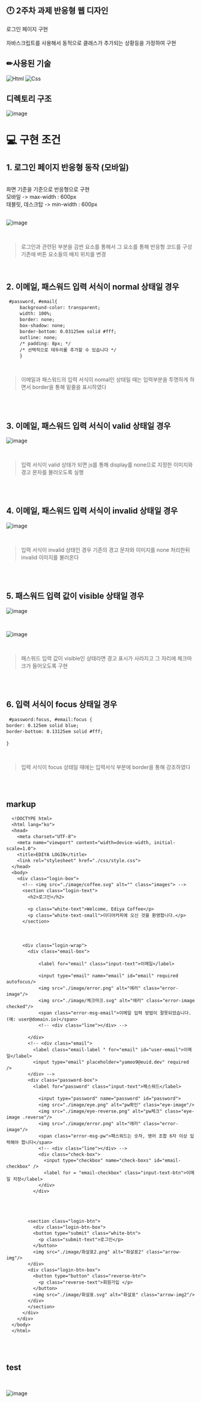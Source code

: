 ## 🕛 2주차 과제 반응형 웹 디자인



로그인 페이지 구현
<br><br>
자바스크립트를 사용해서  동적으로 클래스가 추가되는 상황등을 가정하여 구현



 <h2>✏사용된 기술</h2>

 <img alt="Html" src ="https://img.shields.io/badge/HTML5-E34F26.svg?&style=for-the-badge&logo=HTML5&logoColor=white"/> <img alt="Css" src ="https://img.shields.io/badge/CSS3-1572B6.svg?&style=for-the-badge&logo=CSS3&logoColor=white"/> 
<br>


## 디렉토리 구조

![image](https://github.com/dlehdg/home-work/assets/80308340/1e67ab7c-8c33-4cc3-b8c9-b1dbe6fbd476)



# 💻 구현 조건



## 1. 로그인 페이지 반응형 동작 (모바일)

<br>
화면 기준을 기준으로 반응형으로 구현

<br>
모바일 -> max-width : 600px <br>
태블릿, 데스크탑 -> min-width : 600px
<br><br>

![image](https://github.com/dlehdg/home-work/assets/80308340/2663b789-bd5e-45b1-bf9a-e866ed6fa069)

<br>

> 로그인과 관련된 부분을 감싼 요소를 통해서 그 요소를 통해 반응형 코드를 구성 <br>
> 기존에 버튼 요소들의 배치 위치를 변경

<br>


## 2. 이메일, 패스워드 입력 서식이 normal 상태일 경우

     #password, #email{
         background-color: transparent;
         width: 100%;
         border: none;
         box-shadow: none;
         border-bottom: 0.03125em solid #fff;
         outline: none;
         /* padding: 8px; */
         /* 선택적으로 테두리를 추가할 수 있습니다 */
         }

<br>

> 이메일과 패스워드의 입력 서식이 nomal인 상태일 때는 입력부분을 투명하게 하면서 border을 통해 밑줄을 표시하였다

<br><br>

## 3. 이메일, 패스워드 입력 서식이 valid 상태일 경우

![image](https://github.com/dlehdg/home-work/assets/80308340/950c5ed8-b634-4d55-bf7e-980090b70c5f)


<br>

> 입력 서식이 valid 상태가 되면 js를 통해 display를 none으로 지정한 이미지와 경고 문자를 불러오도록 실행

<br><br>

## 4. 이메일, 패스워드 입력 서식이 invalid 상태일 경우


![image](https://github.com/dlehdg/home-work/assets/80308340/2451e995-b27d-45a0-a1a2-7fe3243fc08c)

<br>

> 입력 서식이 invalid 상태인 경우 기존의 경고 문자와 이미지를 none 처리한뒤 invalid 이미지를 불러온다

<br><br>

## 5. 패스워드 입력 값이 visible 상태일 경우

![image](https://github.com/dlehdg/home-work/assets/80308340/4543c373-6369-4a54-95bc-b741a6401e77)

<br>

![image](https://github.com/dlehdg/home-work/assets/80308340/34f91657-a61a-4769-95a5-01be95e6bf5b)

<br>

> 패스워드 입력 값이 visible인 상태라면 경고 표시가 사라지고 그 자리에 체크마크가 들어오도록 구현

<br><br>

## 6. 입력 서식이 focus 상태일 경우
    


    


     #password:focus, #email:focus {
    border: 0.125em solid blue;
    border-bottom: 0.13125em solid #fff;

    }
    
<br>
    
> 입력 서식이 focus 상태일 때에는 입력서식 부분에 border을 통해 강조하였다

<br><br>


## markup

      <!DOCTYPE html>
      <html lang="ko">
      <head>
        <meta charset="UTF-8">
        <meta name="viewport" content="width=device-width, initial-scale=1.0">
        <title>EDIYA LOGIN</title>
        <link rel="stylesheet" href="./css/style.css">
      </head>
      <body>
        <div class="login-box">
          <!-- <img src="./image/coffee.svg" alt="" class="images"> -->
          <section class="login-text">
            <h2>로그인</h2>
      
            <p class="white-text">Welcome, Ediya Coffee</p>
            <p class="white-text-small">이디야커피에 오신 것을 환영합니다.</p>
          </section>
      
          
          
          <div class="login-wrap">
            <div class="email-box">
            
                <label for="email" class="input-text">이메일</label>
            
                <input type="email" name="email" id="email" required autofocus/>
                <img src="./image/error.png" alt="에러" class="error-image"/>
                <img src="./image/체크마크.svg" alt="에러" class="error-image checked"/>
                <span class="error-msg-email">이메일 입력 방법이 잘못되었습니다. (예: user@domain.io)</span>
                <!-- <div class="line"></div> -->
            
            </div>
            <!-- <div class="email">
              <label class="email-label " for="email" id="user-email">이메일</label>
              <input type="email" placeholder="yamoo9@euid.dev" required />
            </div> -->
            <div class="password-box">
              <label for="password" class="input-text">패스워드</label>
            
                <input type="password" name="password" id="password">
                <img src="./image/eye.png" alt="pw확인" class="eye-image"/>
                <img src="./image/eye-reverse.png" alt="pw체크" class="eye-image .reverse"/>
                <img src="./image/error.png" alt="에러" class="error-image"/>
                <span class="error-msg-pw">패스워드는 숫자, 영어 조합 6자 이상 입력해야 합니다</span>
                <!-- <div class="line"></div> -->
                <div class="check-box">
                  <input type="checkbox" name="check-boxs" id="email-checkbox" />
                  <label for = "email-checkbox" class="input-text-btn">이메일 저장</label>
                </div>
              </div>
            
            
            
            
            <section class="login-btn">
              <div class="login-btn-box">
              <button type="submit" class="white-btn">
                <p class="submit-text">로그인</p>
              </button>
              <img src="./image/화살표2.png" alt="화살표2" class="arrow-img"/>
            </div>
            <div class="login-btn-box">
              <button type="button" class="reverse-btn">
                <p class="reverse-text">회원가입 </p>
              </button>
              <img src="./image/화살표.svg" alt="화살표" class="arrow-img2"/>
            </div>
            </section>
          </div>
        </div>
      </body>
      </html>

  <br><br>

## test

  <br>

 ![image](https://github.com/dlehdg/home-work/assets/80308340/a9de00ed-f221-486e-8050-312e2470195a)

